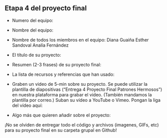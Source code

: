 ## Etapa 4 del proyecto final

- Numero del equipo:
- Nombre del equipo:
- Nombre de todos los miembros en el equipo:
Diana Guaiña
Esther Sandoval
Analía Fernández

- El título de su proyecto:
- Resumen (2-3 frases) de su proyecto final:



- La lista de recursos y referencias que han usado:




- Graben un video de 5-min sobre su proyecto. Se puede utilizar la plantilla de diapositivas (“Entrega 4 Proyecto Final Patrones Hermosos”) en nuestra plataforma para grabar el video. (También mandamos la plantilla por correo.) Suban su vídeo a YouTube o Vimeo. Pongan la liga del vídeo aquí: 



- Algo más que quieren añadir sobre el proyecto:

¡No se olviden de entregar todo el código y archivos (imagenes, GIFs, etc) para su proyecto final en su carpeta grupal en Github!

